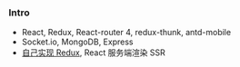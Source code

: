 ### Intro

- React, Redux, React-router 4, redux-thunk, antd-mobile
- Socket.io, MongoDB, Express
- [自己实现 Redux](https://github.com/ifyour/my-redux), React 服务端渲染 SSR